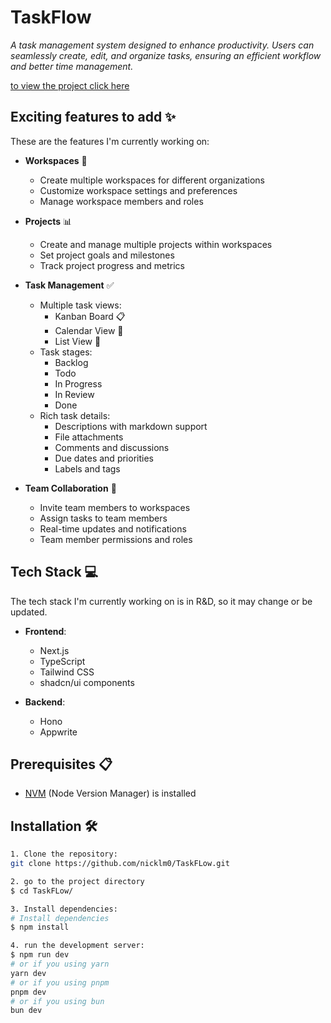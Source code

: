 # TaskFlow

*A task management system designed to enhance productivity. Users can seamlessly create, edit, and organize tasks, ensuring an efficient workflow and better time management.*

[to view the project click here](https://nicklemoncito.vercel.app/docs/Projects/TaskFlow)

## Exciting features to add ✨
These are the features I'm currently working on:
- **Workspaces** 🏢
  - Create multiple workspaces for different organizations
  - Customize workspace settings and preferences
  - Manage workspace members and roles

- **Projects** 📊
  - Create and manage multiple projects within workspaces
  - Set project goals and milestones
  - Track project progress and metrics

- **Task Management** ✅
  - Multiple task views:
    - Kanban Board 📋
    - Calendar View 📅
    - List View 📝
  - Task stages:
    - Backlog
    - Todo
    - In Progress
    - In Review
    - Done
  - Rich task details:
    - Descriptions with markdown support
    - File attachments
    - Comments and discussions
    - Due dates and priorities
    - Labels and tags

- **Team Collaboration** 👥
  - Invite team members to workspaces
  - Assign tasks to team members
  - Real-time updates and notifications
  - Team member permissions and roles

## Tech Stack 💻
The tech stack I'm currently working on is in R&D, so it may change or be updated.
- **Frontend**:
  - Next.js
  - TypeScript
  - Tailwind CSS
  - shadcn/ui components

- **Backend**:
  - Hono 
  - Appwrite

## Prerequisites 📋

- [NVM](https://github.com/nvm-sh/nvm) (Node Version Manager) is installed

## Installation 🛠️

```bash
1. Clone the repository:
git clone https://github.com/nicklm0/TaskFLow.git

2. go to the project directory
$ cd TaskFLow/

3. Install dependencies:
# Install dependencies
$ npm install

4. run the development server:
$ npm run dev
# or if you using yarn
yarn dev
# or if you using pnpm
pnpm dev
# or if you using bun
bun dev
```
